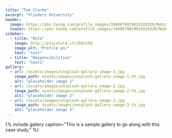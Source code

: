 ```yaml
---
title: "Tom Clarke"
excerpt: "Flinders University"
header:
  image: https://pbs.twimg.com/profile_images/1088679829019320320/NoQsXmT3_400x400.jpg
  teaser: https://pbs.twimg.com/profile_images/1088679829019320320/NoQsXmT3_400x400.jpg
sidebar:
  - title: "Role"
    image: http://placehold.it/350x250
    image_alt: "Profile pic"
    text: "text"
  - title: "Responsibilities"
    text: "text1"
gallery:
  - url: /assets/images/unsplash-gallery-image-1.jpg
    image_path: assets/images/unsplash-gallery-image-1-th.jpg
    alt: "placeholder image 1"
  - url: /assets/images/unsplash-gallery-image-2.jpg
    image_path: assets/images/unsplash-gallery-image-2-th.jpg
    alt: "placeholder image 2"
  - url: /assets/images/unsplash-gallery-image-3.jpg
    image_path: assets/images/unsplash-gallery-image-3-th.jpg
    alt: "placeholder image 3"
---
```


{% include gallery caption="This is a sample gallery to go along with this case study." %}

